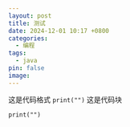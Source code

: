 ```yaml
---
layout: post
title: 测试
date: 2024-12-01 10:17 +0800
categories:
  - 编程
tags:
  - java
pin: false
image:
---
```



这是代码格式
`print("")`
这是代码块
```shell
print("")

```